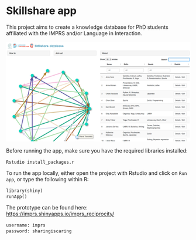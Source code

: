 # Skillshare app

This project aims to create a knowledge database for PhD students affiliated with the IMPRS and/or Language in Interaction.

![Skillshare demo](www/images/skillshare_demo.png)


Before running the app, make sure you have the required libraries installed:

```
Rstudio install_packages.r
```

To run the app locally, either open the project with Rstudio and click on `Run app`, or type the following within R:

```
library(shiny)
runApp()
```

The prototype can be found here: https://imprs.shinyapps.io/imprs_reciprocity/ 
```
username: imprs
password: sharingiscaring
```
